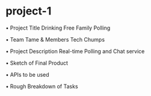 # project-1

• Project Title
Drinking Free Family Polling

• Team Tame & Members
Tech Chumps

• Project Description
Real-time Polling and Chat service

• Sketch of Final Product


• APIs to be used


• Rough Breakdown of Tasks












